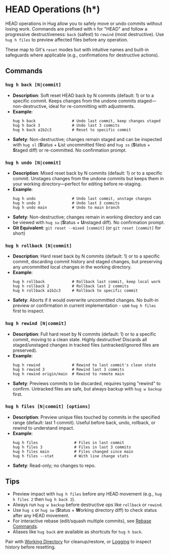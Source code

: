 # HEAD Operations (h*)

HEAD operations in Hug allow you to safely move or undo commits without losing work. Commands are prefixed with `h` for "HEAD" and follow a progressive destructiveness: `back` (safest) to `rewind` (most destructive). Use `hug h files` to preview affected files before any operation.

These map to Git's `reset` modes but with intuitive names and built-in safeguards where applicable (e.g., confirmations for destructive actions).

## Commands

### `hug h back [N|commit]`
- **Description**: Soft reset HEAD back by N commits (default: 1) or to a specific commit. Keeps changes from the undone commits staged—non-destructive, ideal for re-committing with adjustments.
- **Example**:
  ```
  hug h back                # Undo last commit, keep changes staged
  hug h back 3              # Undo last 3 commits
  hug h back a1b2c3         # Reset to specific commit
  ```
- **Safety**: Non-destructive; changes remain staged and can be inspected with `hug sl` (**S**tatus + **L**ist uncommitted files) and `hug ss` (**S**tatus + **S**taged diff) or re-committed. No confirmation prompt.

### `hug h undo [N|commit]`
- **Description**: Mixed reset back by N commits (default: 1) or to a specific commit. Unstages changes from the undone commits but keeps them in your working directory—perfect for editing before re-staging.
- **Example**:
  ```
  hug h undo                # Undo last commit, unstage changes
  hug h undo 3              # Undo last 3 commits
  hug h undo main           # Undo to main branch
  ```
- **Safety**: Non-destructive; changes remain in working directory and can be viewed with `hug su` (**S**tatus + **U**nstaged diff). No confirmation prompt.
- **Git Equivalent**: `git reset --mixed [commit]` (or `git reset [commit]` for short)

### `hug h rollback [N|commit]`
- **Description**: Hard reset back by N commits (default: 1) or to a specific commit, discarding commit history and staged changes, but preserving any uncommitted local changes in the working directory.
- **Example**:
  ```
  hug h rollback            # Rollback last commit, keep local work
  hug h rollback 2          # Rollback last 2 commits
  hug h rollback a1b2c3     # Rollback to specific commit
  ```
- **Safety**: Aborts if it would overwrite uncommitted changes. No built-in preview or confirmation in current implementation - use `hug h files` first to inspect.

### `hug h rewind [N|commit]`
- **Description**: Full hard reset by N commits (default: 1) or to a specific commit, moving to a clean state. Highly destructive! Discards all staged/unstaged changes in tracked files (untracked/ignored files are preserved).
- **Example**:
  ```
  hug h rewind              # Rewind to last commit's clean state
  hug h rewind 3            # Rewind last 3 commits
  hug h rewind origin/main  # Rewind to remote main
  ```
- **Safety**: Previews commits to be discarded, requires typing "rewind" to confirm. Untracked files are safe, but always backup with `hug w backup` first.

### `hug h files [N|commit] [options]`
- **Description**: Preview unique files touched by commits in the specified range (default: last 1 commit). Useful before back, undo, rollback, or rewind to understand impact.
- **Example**:
  ```
  hug h files                # Files in last commit
  hug h files 3              # Files in last 3 commits
  hug h files main           # Files changed since main
  hug h files --stat         # With line change stats
  ```
- **Safety**: Read-only; no changes to repo.

## Tips
- Preview impact with `hug h files` before any HEAD movement (e.g., `hug h files 2` then `hug h back 2`).
- Always run `hug w backup` before destructive ops like `rollback` or `rewind`.
- Use `hug s` or `hug sw` (**S**tatus + **W**orking directory diff) to check status after any HEAD movement.
- For interactive rebase (edit/squash multiple commits), see [Rebase Commands](commits#rebase).
- Aliases like `hug back` are available as shortcuts for `hug h back`.

Pair with [Working Directory](working-dir) for cleanup/restore, or [Logging](logging) to inspect history before resetting.
